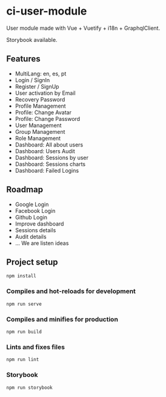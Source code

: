 # ci-user-module
User module made with Vue + Vuetify + i18n + GraphqlClient.  

Storybook available.

## Features
- MultiLang: en, es, pt
- Login / SignIn
- Register / SignUp
- User activation by Email
- Recovery Password
- Profile Management
- Profile: Change Avatar
- Profile: Change Password
- User Management
- Group Management
- Role Management
- Dashboard: All about users
- Dashboard: Users Audit
- Dashboard: Sessions by user
- Dashboard: Sessions charts
- Dashboard: Failed Logins

## Roadmap
- Google Login
- Facebook Login
- Github Login
- Improve dashboard
- Sessions details
- Audit details
- ... We are listen ideas

## Project setup
```
npm install
```

### Compiles and hot-reloads for development
```
npm run serve
```

### Compiles and minifies for production
```
npm run build
```

### Lints and fixes files
```
npm run lint
```

### Storybook
```
npm run storybook
```
